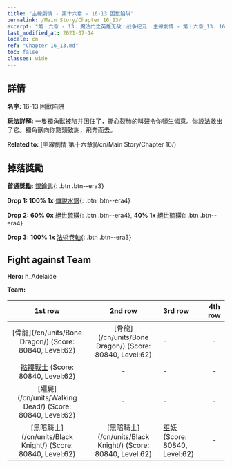 ```yaml
---
title: "主線劇情 - 第十六章 - 16-13 困獸陷阱"
permalink: /Main Story/Chapter 16_13/
excerpt: "第十六章 - 13. 魔法门之英雄无敌：战争纪元  主線劇情 - 第十六章_13. 16-13 困獸陷阱"
last_modified_at: 2021-07-14
locale: cn
ref: "Chapter 16_13.md"
toc: false
classes: wide
---
```


## 詳情

 **名字:** 16-13 困獸陷阱

 **玩法詳解:** 一隻獨角獸被陷井困住了，撕心裂肺的叫聲令你頓生憐意。你設法救出了它。獨角獸向你點頭致謝，飛奔而去。

 **Related to:** [主線劇情 第十六章](/cn/Main Story/Chapter 16/)

## 掉落獎勵

 **首通獎勵:** [銀鑰匙](/cn/Items/con_693/){: .btn .btn--era3}

 **Drop 1:** **100% 1x** [傳說水銀](/cn/Items/mat_56/){: .btn .btn--era4}

 **Drop 2:** **60% 0x** [絕世硫磺](/cn/Items/mat_50/){: .btn .btn--era4}, **40% 1x** [絕世硫磺](/cn/Items/mat_50/){: .btn .btn--era4}

 **Drop 3:** **100% 1x** [法術卷軸](/cn/Items/con_694/){: .btn .btn--era3}


## Fight against Team
 **Hero:** h_Adelaide

 **Team:**


  | 1st row | 2nd row | 3rd row | 4th row |
  |:----:|:----:|:----|:----:|
  | [骨龍](/cn/units/Bone Dragon/) (Score: 80840, Level:62)  | [骨龍](/cn/units/Bone Dragon/) (Score: 80840, Level:62)  | - | - |
  | [骷髏戰士](/cn/units/Skeleton/) (Score: 80840, Level:62)  | - | - | - |
  | [殭屍](/cn/units/Walking Dead/) (Score: 80840, Level:62)  | - | - | - |
  | [黑暗騎士](/cn/units/Black Knight/) (Score: 80840, Level:62)  | [黑暗騎士](/cn/units/Black Knight/) (Score: 80840, Level:62)  | [巫妖](/cn/units/Lich/) (Score: 80840, Level:62)  | - |


